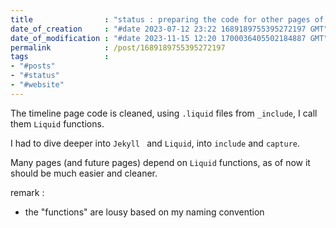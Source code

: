 ```yaml
---
title                : "status : preparing the code for other pages of the website"
date_of_creation     : "#date 2023-07-12 23:22 1689189755395272197 GMT"
date_of_modification : "#date 2023-11-15 12:20 1700036405502184887 GMT"
permalink            : /post/1689189755395272197
tags                 :
- "#posts"
- "#status"
- "#website"
---
```


The timeline page code is cleaned, using `.liquid` files from `_include`, I call them `Liquid` functions.

I had to dive deeper into `Jekyll ` and `Liquid`, into `include` and `capture`.

Many pages (and future pages) depend on `Liquid` functions, as of now it should be much easier and cleaner. 

remark :
- the "functions" are lousy based on my naming convention